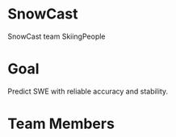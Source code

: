 
# SnowCast

SnowCast team SkiingPeople

# Goal

Predict SWE with reliable accuracy and stability.

# Team Members
